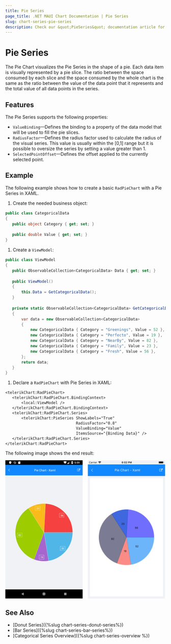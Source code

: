 ```yaml
---
title: Pie Series
page_title: .NET MAUI Chart Documentation | Pie Series
slug: chart-series-pie-series
description: Check our &quot;PieSeries&quot; documentation article for Telerik Chart for .NET MAUI
---
```


# Pie Series

The Pie Chart visualizes the Pie Series in the shape of a pie. Each data item is visually represented by a pie slice. The ratio between the space consumed by each slice and the space consumed by the whole chart is the same as the ratio between the value of the data point that it represents and the total value of all data points in the series.

## Features

The Pie Series supports the following properties:

- `ValueBinding`&mdash;Defines the binding to a property of the data model that will be used to fill the pie slices.
- `RadiusFactor`&mdash;Defines the radius factor used to calculate the radius of the visual series. This value is usually within the [0,1] range but it is possible to oversize the series by setting a value greater than 1.
- `SelectedPointOffset`&mdash;Defines the offset applied to the currently selected point.

## Example

The following example shows how to create a basic `RadPieChart` with a Pie Series in XAML.

1. Create the needed business object:

 ```C#
public class CategoricalData
{
    public object Category { get; set; }

    public double Value { get; set; }
}
 ```

1. Create a `ViewModel`:

 ```C#
public class ViewModel
{
    public ObservableCollection<CategoricalData> Data { get; set; }

    public ViewModel()
    {
        this.Data = GetCategoricalData();
    }

    private static ObservableCollection<CategoricalData> GetCategoricalData()
    {
        var data = new ObservableCollection<CategoricalData>
        {
            new CategoricalData { Category = "Greenings", Value = 52 },
            new CategoricalData { Category = "Perfecto", Value = 19 },
            new CategoricalData { Category = "NearBy", Value = 82 },
            new CategoricalData { Category = "Family", Value = 23 },
            new CategoricalData { Category = "Fresh", Value = 56 },
        };
        return data;
    }
}
 ```

1. Declare a `RadPieChart` with Pie Series in XAML:

 ```XAML
<telerikChart:RadPieChart>
    <telerikChart:RadPieChart.BindingContext>
        <local:ViewModel />
    </telerikChart:RadPieChart.BindingContext>
    <telerikChart:RadPieChart.Series>
        <telerikChart:PieSeries ShowLabels="True"
                                RadiusFactor="0.8"
                                ValueBinding="Value"
                                ItemsSource="{Binding Data}" />
    </telerikChart:RadPieChart.Series>
</telerikChart:RadPieChart>
 ```

The following image shows the end result:

![Basic PieSeries using the following properties](images/pie-series-basic-example.png)

## See Also

- [Donut Series]({%slug chart-series-donut-series%})
- [Bar Series]({%slug chart-series-bar-series%})
- [Categorical Series Overview]({%slug chart-series-overview %})
